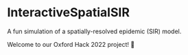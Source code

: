 # InteractiveSpatialSIR

A fun simulation of a spatially-resolved epidemic (SIR) model.

Welcome to our Oxford Hack 2022 project! :rocket:
